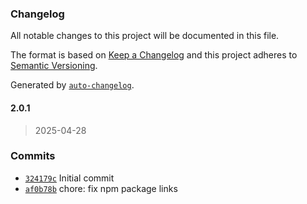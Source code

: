 ### Changelog

All notable changes to this project will be documented in this file.

The format is based on [Keep a Changelog](https://keepachangelog.com/en/1.0.0/)
and this project adheres to [Semantic Versioning](https://semver.org/spec/v2.0.0.html).

Generated by [`auto-changelog`](https://github.com/CookPete/auto-changelog).

#### 2.0.1

> 2025-04-28




### Commits

- [`324179c`](https://github.com/ChumsInc/react-bootstrap-addons/commit/324179c1ee26143919f7ee10318f8b6c8756d946)  Initial commit
- [`af0b78b`](https://github.com/ChumsInc/react-bootstrap-addons/commit/af0b78be8113abf163c2c500520709909002dd77)  chore: fix npm package links

